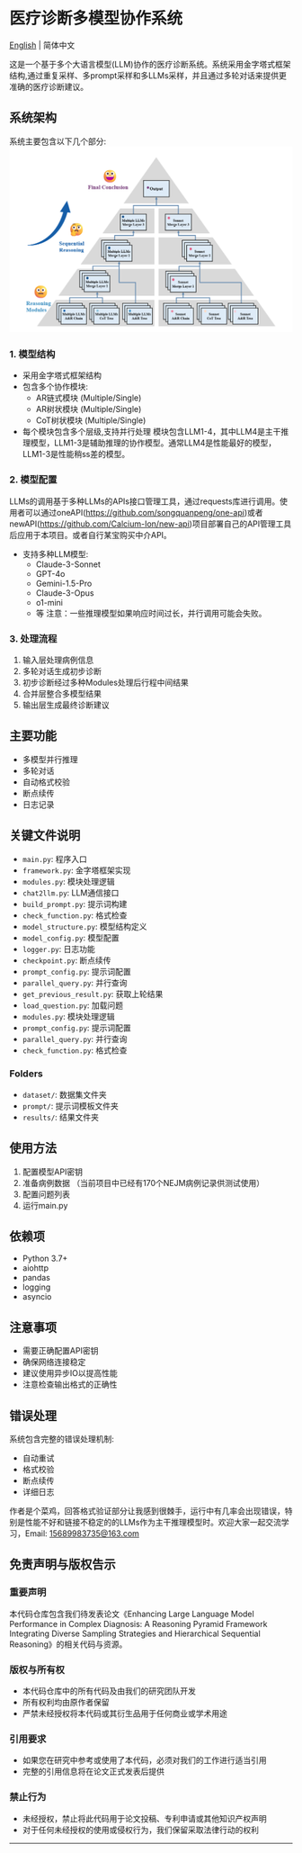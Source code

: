 # 医疗诊断多模型协作系统

[English](README.md) | 简体中文

这是一个基于多个大语言模型(LLM)协作的医疗诊断系统。系统采用金字塔式框架结构,通过重复采样、多prompt采样和多LLMs采样，并且通过多轮对话来提供更准确的医疗诊断建议。

## 系统架构

系统主要包含以下几个部分:
![System Architecture](./imgs/system_architecture.png)

### 1. 模型结构
- 采用金字塔式框架结构
- 包含多个协作模块:
  - AR链式模块 (Multiple/Single)
  - AR树状模块 (Multiple/Single) 
  - CoT树状模块 (Multiple/Single)
- 每个模块包含多个层级,支持并行处理
模块包含LLM1-4，其中LLM4是主干推理模型，LLM1-3是辅助推理的协作模型。通常LLM4是性能最好的模型，LLM1-3是性能稍ss差的模型。

### 2. 模型配置
LLMs的调用基于多种LLMs的APIs接口管理工具，通过requests库进行调用。使用者可以通过oneAPI(https://github.com/songquanpeng/one-api)或者newAPI(https://github.com/Calcium-Ion/new-api)项目部署自己的API管理工具后应用于本项目。或者自行某宝购买中介API。
- 支持多种LLM模型:
  - Claude-3-Sonnet
  - GPT-4o
  - Gemini-1.5-Pro
  - Claude-3-Opus
  - o1-mini
  - 等
注意：一些推理模型如果响应时间过长，并行调用可能会失败。

### 3. 处理流程
1. 输入层处理病例信息
2. 多轮对话生成初步诊断
3. 初步诊断经过多种Modules处理后行程中间结果
4. 合并层整合多模型结果
5. 输出层生成最终诊断建议

## 主要功能

- 多模型并行推理
- 多轮对话
- 自动格式校验
- 断点续传
- 日志记录

## 关键文件说明

- `main.py`: 程序入口
- `framework.py`: 金字塔框架实现
- `modules.py`: 模块处理逻辑
- `chat2llm.py`: LLM通信接口
- `build_prompt.py`: 提示词构建
- `check_function.py`: 格式检查
- `model_structure.py`: 模型结构定义
- `model_config.py`: 模型配置
- `logger.py`: 日志功能
- `checkpoint.py`: 断点续传
- `prompt_config.py`: 提示词配置
- `parallel_query.py`: 并行查询
- `get_previous_result.py`: 获取上轮结果
- `load_question.py`: 加载问题
- `modules.py`: 模块处理逻辑
- `prompt_config.py`: 提示词配置
- `parallel_query.py`: 并行查询
- `check_function.py`: 格式检查

### Folders

- `dataset/`: 数据集文件夹
- `prompt/`: 提示词模板文件夹
- `results/`: 结果文件夹

## 使用方法

1. 配置模型API密钥
2. 准备病例数据 （当前项目中已经有170个NEJM病例记录供测试使用）
3. 配置问题列表
4. 运行main.py

## 依赖项

- Python 3.7+
- aiohttp
- pandas
- logging
- asyncio

## 注意事项

- 需要正确配置API密钥
- 确保网络连接稳定
- 建议使用异步IO以提高性能
- 注意检查输出格式的正确性

## 错误处理

系统包含完整的错误处理机制:
- 自动重试
- 格式校验
- 断点续传
- 详细日志


作者是个菜鸡，回答格式验证部分让我感到很棘手，运行中有几率会出现错误，特别是性能不好和链接不稳定的的LLMs作为主干推理模型时。欢迎大家一起交流学习，Email: 15689983735@163.com

## 免责声明与版权告示

### 重要声明
本代码仓库包含我们待发表论文《Enhancing Large Language Model Performance in Complex Diagnosis: A Reasoning Pyramid Framework Integrating Diverse Sampling Strategies and Hierarchical Sequential Reasoning》的相关代码与资源。

### 版权与所有权
- 本代码仓库中的所有代码及由我们的研究团队开发
- 所有权利均由原作者保留
- 严禁未经授权将本代码或其衍生品用于任何商业或学术用途

### 引用要求
- 如果您在研究中参考或使用了本代码，必须对我们的工作进行适当引用
- 完整的引用信息将在论文正式发表后提供

### 禁止行为
- 未经授权，禁止将此代码用于论文投稿、专利申请或其他知识产权声明
- 对于任何未经授权的使用或侵权行为，我们保留采取法律行动的权利

---


